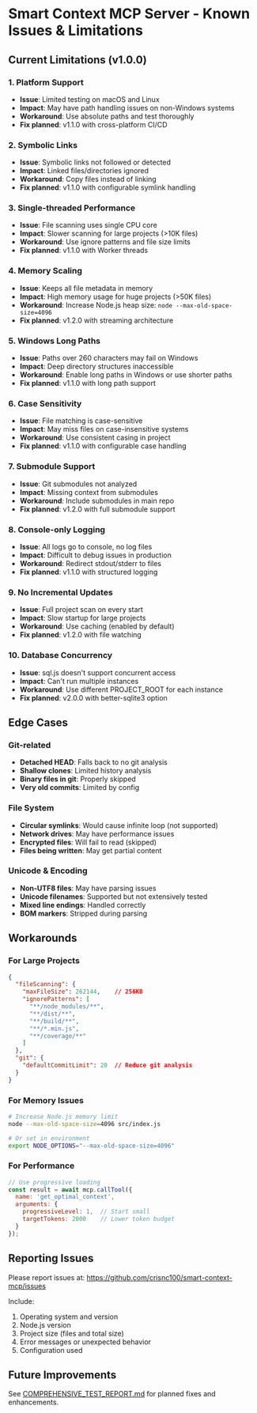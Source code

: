 # Smart Context MCP Server - Known Issues & Limitations

## Current Limitations (v1.0.0)

### 1. Platform Support
- **Issue**: Limited testing on macOS and Linux
- **Impact**: May have path handling issues on non-Windows systems
- **Workaround**: Use absolute paths and test thoroughly
- **Fix planned**: v1.1.0 with cross-platform CI/CD

### 2. Symbolic Links
- **Issue**: Symbolic links not followed or detected
- **Impact**: Linked files/directories ignored
- **Workaround**: Copy files instead of linking
- **Fix planned**: v1.1.0 with configurable symlink handling

### 3. Single-threaded Performance
- **Issue**: File scanning uses single CPU core
- **Impact**: Slower scanning for large projects (>10K files)
- **Workaround**: Use ignore patterns and file size limits
- **Fix planned**: v1.1.0 with Worker threads

### 4. Memory Scaling
- **Issue**: Keeps all file metadata in memory
- **Impact**: High memory usage for huge projects (>50K files)
- **Workaround**: Increase Node.js heap size: `node --max-old-space-size=4096`
- **Fix planned**: v1.2.0 with streaming architecture

### 5. Windows Long Paths
- **Issue**: Paths over 260 characters may fail on Windows
- **Impact**: Deep directory structures inaccessible
- **Workaround**: Enable long paths in Windows or use shorter paths
- **Fix planned**: v1.1.0 with long path support

### 6. Case Sensitivity
- **Issue**: File matching is case-sensitive
- **Impact**: May miss files on case-insensitive systems
- **Workaround**: Use consistent casing in project
- **Fix planned**: v1.1.0 with configurable case handling

### 7. Submodule Support
- **Issue**: Git submodules not analyzed
- **Impact**: Missing context from submodules
- **Workaround**: Include submodules in main repo
- **Fix planned**: v1.2.0 with full submodule support

### 8. Console-only Logging
- **Issue**: All logs go to console, no log files
- **Impact**: Difficult to debug issues in production
- **Workaround**: Redirect stdout/stderr to files
- **Fix planned**: v1.1.0 with structured logging

### 9. No Incremental Updates
- **Issue**: Full project scan on every start
- **Impact**: Slow startup for large projects
- **Workaround**: Use caching (enabled by default)
- **Fix planned**: v1.2.0 with file watching

### 10. Database Concurrency
- **Issue**: sql.js doesn't support concurrent access
- **Impact**: Can't run multiple instances
- **Workaround**: Use different PROJECT_ROOT for each instance
- **Fix planned**: v2.0.0 with better-sqlite3 option

## Edge Cases

### Git-related
- **Detached HEAD**: Falls back to no git analysis
- **Shallow clones**: Limited history analysis
- **Binary files in git**: Properly skipped
- **Very old commits**: Limited by config

### File System
- **Circular symlinks**: Would cause infinite loop (not supported)
- **Network drives**: May have performance issues
- **Encrypted files**: Will fail to read (skipped)
- **Files being written**: May get partial content

### Unicode & Encoding
- **Non-UTF8 files**: May have parsing issues
- **Unicode filenames**: Supported but not extensively tested
- **Mixed line endings**: Handled correctly
- **BOM markers**: Stripped during parsing

## Workarounds

### For Large Projects
```json
{
  "fileScanning": {
    "maxFileSize": 262144,    // 256KB
    "ignorePatterns": [
      "**/node_modules/**",
      "**/dist/**",
      "**/build/**",
      "**/*.min.js",
      "**/coverage/**"
    ]
  },
  "git": {
    "defaultCommitLimit": 20  // Reduce git analysis
  }
}
```

### For Memory Issues
```bash
# Increase Node.js memory limit
node --max-old-space-size=4096 src/index.js

# Or set in environment
export NODE_OPTIONS="--max-old-space-size=4096"
```

### For Performance
```javascript
// Use progressive loading
const result = await mcp.callTool({
  name: 'get_optimal_context',
  arguments: {
    progressiveLevel: 1,  // Start small
    targetTokens: 2000    // Lower token budget
  }
});
```

## Reporting Issues

Please report issues at: https://github.com/crisnc100/smart-context-mcp/issues

Include:
1. Operating system and version
2. Node.js version
3. Project size (files and total size)
4. Error messages or unexpected behavior
5. Configuration used

## Future Improvements

See [COMPREHENSIVE_TEST_REPORT.md](./COMPREHENSIVE_TEST_REPORT.md#recommendations-for-v110) for planned fixes and enhancements.